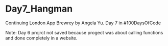 # Day7_Hangman

Continuing London App Brewrey by Angela Yu.  Day 7 in #100DaysOfCode

Note: Day 6 projrct not saved because progect was about calling functions and done completely in a website.
